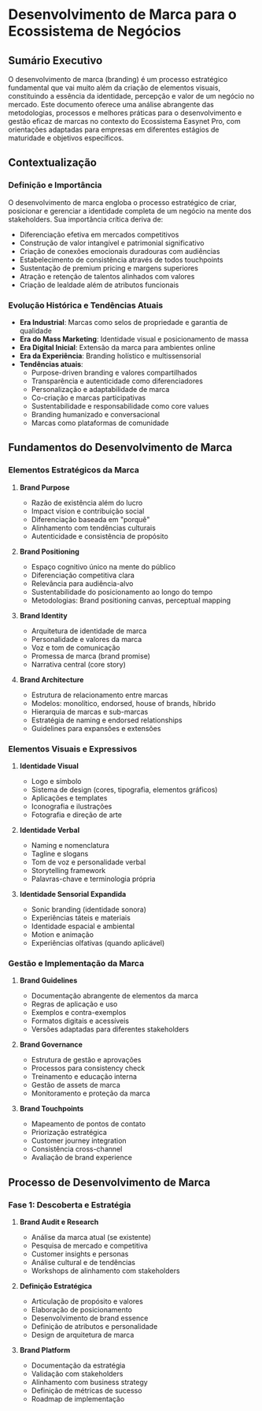 # Desenvolvimento de Marca para o Ecossistema de Negócios

## Sumário Executivo
O desenvolvimento de marca (branding) é um processo estratégico fundamental que vai muito além da criação de elementos visuais, constituindo a essência da identidade, percepção e valor de um negócio no mercado. Este documento oferece uma análise abrangente das metodologias, processos e melhores práticas para o desenvolvimento e gestão eficaz de marcas no contexto do Ecossistema Easynet Pro, com orientações adaptadas para empresas em diferentes estágios de maturidade e objetivos específicos.

## Contextualização

### Definição e Importância
O desenvolvimento de marca engloba o processo estratégico de criar, posicionar e gerenciar a identidade completa de um negócio na mente dos stakeholders. Sua importância crítica deriva de:

- Diferenciação efetiva em mercados competitivos
- Construção de valor intangível e patrimonial significativo
- Criação de conexões emocionais duradouras com audiências
- Estabelecimento de consistência através de todos touchpoints
- Sustentação de premium pricing e margens superiores
- Atração e retenção de talentos alinhados com valores
- Criação de lealdade além de atributos funcionais

### Evolução Histórica e Tendências Atuais
- **Era Industrial**: Marcas como selos de propriedade e garantia de qualidade 
- **Era do Mass Marketing**: Identidade visual e posicionamento de massa
- **Era Digital Inicial**: Extensão da marca para ambientes online
- **Era da Experiência**: Branding holístico e multissensorial
- **Tendências atuais**:
  - Purpose-driven branding e valores compartilhados
  - Transparência e autenticidade como diferenciadores
  - Personalização e adaptabilidade de marca
  - Co-criação e marcas participativas
  - Sustentabilidade e responsabilidade como core values
  - Branding humanizado e conversacional
  - Marcas como plataformas de comunidade

## Fundamentos do Desenvolvimento de Marca

### Elementos Estratégicos da Marca

1. **Brand Purpose**
   - Razão de existência além do lucro
   - Impact vision e contribuição social
   - Diferenciação baseada em "porquê"
   - Alinhamento com tendências culturais
   - Autenticidade e consistência de propósito

2. **Brand Positioning**
   - Espaço cognitivo único na mente do público
   - Diferenciação competitiva clara
   - Relevância para audiência-alvo
   - Sustentabilidade do posicionamento ao longo do tempo
   - Metodologias: Brand positioning canvas, perceptual mapping

3. **Brand Identity**
   - Arquitetura de identidade de marca
   - Personalidade e valores da marca
   - Voz e tom de comunicação
   - Promessa de marca (brand promise)
   - Narrativa central (core story)

4. **Brand Architecture**
   - Estrutura de relacionamento entre marcas
   - Modelos: monolítico, endorsed, house of brands, híbrido
   - Hierarquia de marcas e sub-marcas
   - Estratégia de naming e endorsed relationships
   - Guidelines para expansões e extensões

### Elementos Visuais e Expressivos

1. **Identidade Visual**
   - Logo e símbolo
   - Sistema de design (cores, tipografia, elementos gráficos)
   - Aplicações e templates
   - Iconografia e ilustrações
   - Fotografia e direção de arte

2. **Identidade Verbal**
   - Naming e nomenclatura
   - Tagline e slogans
   - Tom de voz e personalidade verbal
   - Storytelling framework
   - Palavras-chave e terminologia própria

3. **Identidade Sensorial Expandida**
   - Sonic branding (identidade sonora)
   - Experiências táteis e materiais
   - Identidade espacial e ambiental
   - Motion e animação
   - Experiências olfativas (quando aplicável)

### Gestão e Implementação da Marca

1. **Brand Guidelines**
   - Documentação abrangente de elementos da marca
   - Regras de aplicação e uso
   - Exemplos e contra-exemplos
   - Formatos digitais e acessíveis
   - Versões adaptadas para diferentes stakeholders

2. **Brand Governance**
   - Estrutura de gestão e aprovações
   - Processos para consistency check
   - Treinamento e educação interna
   - Gestão de assets de marca
   - Monitoramento e proteção da marca

3. **Brand Touchpoints**
   - Mapeamento de pontos de contato
   - Priorização estratégica
   - Customer journey integration
   - Consistência cross-channel
   - Avaliação de brand experience

## Processo de Desenvolvimento de Marca

### Fase 1: Descoberta e Estratégia

1. **Brand Audit e Research**
   - Análise da marca atual (se existente)
   - Pesquisa de mercado e competitiva
   - Customer insights e personas
   - Análise cultural e de tendências
   - Workshops de alinhamento com stakeholders

2. **Definição Estratégica**
   - Articulação de propósito e valores
   - Elaboração de posicionamento
   - Desenvolvimento de brand essence
   - Definição de atributos e personalidade
   - Design de arquitetura de marca

3. **Brand Platform**
   - Documentação da estratégia
   - Validação com stakeholders
   - Alinhamento com business strategy
   - Definição de métricas de sucesso
   - Roadmap de implementação